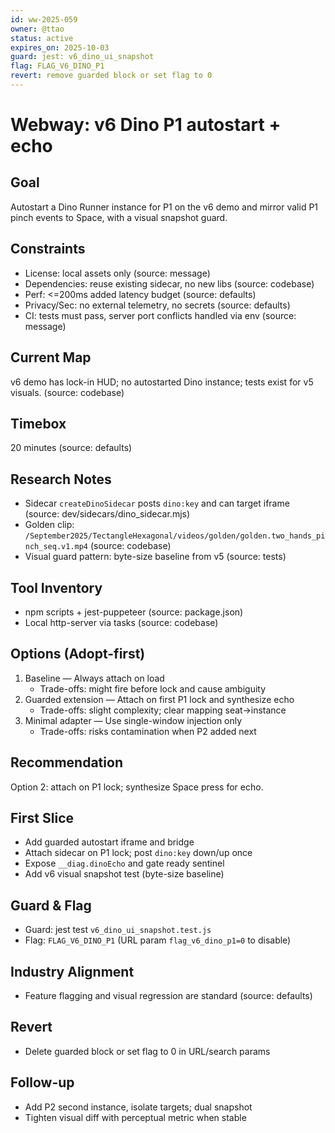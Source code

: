 ```yaml
---
id: ww-2025-059
owner: @ttao
status: active
expires_on: 2025-10-03
guard: jest: v6_dino_ui_snapshot
flag: FLAG_V6_DINO_P1
revert: remove guarded block or set flag to 0
---
```

# Webway: v6 Dino P1 autostart + echo

## Goal

Autostart a Dino Runner instance for P1 on the v6 demo and mirror valid P1 pinch events to Space, with a visual snapshot guard.

## Constraints

- License: local assets only (source: message)
- Dependencies: reuse existing sidecar, no new libs (source: codebase)
- Perf: <=200ms added latency budget (source: defaults)
- Privacy/Sec: no external telemetry, no secrets (source: defaults)
- CI: tests must pass, server port conflicts handled via env (source: message)

## Current Map

v6 demo has lock-in HUD; no autostarted Dino instance; tests exist for v5 visuals. (source: codebase)

## Timebox

20 minutes (source: defaults)

## Research Notes

- Sidecar `createDinoSidecar` posts `dino:key` and can target iframe (source: dev/sidecars/dino_sidecar.mjs)
- Golden clip: `/September2025/TectangleHexagonal/videos/golden/golden.two_hands_pinch_seq.v1.mp4` (source: codebase)
- Visual guard pattern: byte-size baseline from v5 (source: tests)

## Tool Inventory

- npm scripts + jest-puppeteer (source: package.json)
- Local http-server via tasks (source: codebase)

## Options (Adopt-first)

1. Baseline — Always attach on load
   - Trade-offs: might fire before lock and cause ambiguity
2. Guarded extension — Attach on first P1 lock and synthesize echo
   - Trade-offs: slight complexity; clear mapping seat→instance
3. Minimal adapter — Use single-window injection only
   - Trade-offs: risks contamination when P2 added next

## Recommendation

Option 2: attach on P1 lock; synthesize Space press for echo.

## First Slice

- Add guarded autostart iframe and bridge
- Attach sidecar on P1 lock; post `dino:key` down/up once
- Expose `__diag.dinoEcho` and gate ready sentinel
- Add v6 visual snapshot test (byte-size baseline)

## Guard & Flag

- Guard: jest test `v6_dino_ui_snapshot.test.js`
- Flag: `FLAG_V6_DINO_P1` (URL param `flag_v6_dino_p1=0` to disable)

## Industry Alignment

- Feature flagging and visual regression are standard (source: defaults)

## Revert

- Delete guarded block or set flag to 0 in URL/search params

## Follow-up

- Add P2 second instance, isolate targets; dual snapshot
- Tighten visual diff with perceptual metric when stable
